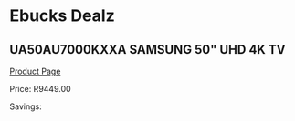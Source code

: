
# Ebucks Dealz
## UA50AU7000KXXA SAMSUNG 50" UHD 4K TV
[Product Page](https://www.ebucks.com/web/shop/productSelected.do?prodId=1226609112&catId=363628796)

Price: R9449.00

Savings: 


	
